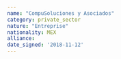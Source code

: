 ```yaml
---
name: "CompuSoluciones y Asociados"
category: private_sector
nature: "Entreprise"
nationality: MEX
alliance: 
date_signed: '2018-11-12'
---
```

    